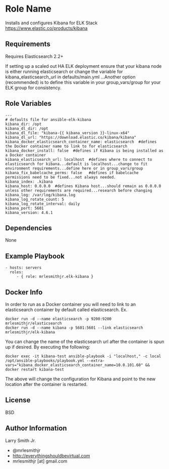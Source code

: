 Role Name
=========

Installs and configures Kibana for ELK Stack https://www.elastic.co/products/kibana

Requirements
------------

Requires Elasticsearch 2.2+

If setting up a scaled out HA ELK deployment ensure that your kibana node is either running elasticsearch or change the variable for kibana_elasticsearch_url in defaults/main.yml ...Another option (recommended) is to define this variable in your group_vars/group for your ELK group for consistency.

Role Variables
--------------

````
---
# defaults file for ansible-elk-kibana
kibana_dir: /opt
kibana_dl_dir: /opt
kibana_dl_file: "kibana-{{ kibana_version }}-linux-x64"
kibana_dl_url: "https://download.elastic.co/kibana/kibana"
kibana_docker_elasticsearch_container_name: elasticsearch  #defines the Docker container name to link to for elasticsearch
kibana_docker_install: false  #defines if Kibana is being installed as a Docker container
kibana_elasticsearch_url: localhost  #defines where to connect to elasticsearch for kibana...default is localhost...change to fit environment requirements...define here or in group_vars/group
kibana_fix_babelcache_perms: false   #defines if babelcache permissions need to be fixed...not always needed.
kibana_index: .kibana
kibana_host: 0.0.0.0  #defines Kibana host...should remain as 0.0.0.0 unless other requirements are required...research before changing
kibana_log: /var/log/kibana.log
kibana_log_rotate_count: 5
kibana_log_rotate_interval: daily
kibana_port: 5601
kibana_version: 4.6.1
````

Dependencies
------------

None

Example Playbook
----------------

    - hosts: servers
      roles:
         - { role: mrlesmithjr.elk-kibana }

Docker Info
-----------

In order to run as a Docker container you will need to link to an elasticsearch container by default called elasticsearch.
Ex.
````
docker run -d --name elasticsearch -p 9200:9200 mrlesmithjr/elasticsearch
docker run -d --name kibana -p 5601:5601 --link elasticsearch mrlesmithjr/elk-kibana
````
You can change the name of the elasticsearch url after the container is spun up if desired. By executing the following:
````
docker exec -it kibana-test ansible-playbook -i "localhost," -c local /opt/ansible-playbooks/playbook.yml --extra-vars="kibana_docker_elasticsearch_container_name=10.0.101.60" && docker restart kibana-test
````
The above will change the configuration for Kibana and point to the new location after the container is restarted.

License
-------

BSD

Author Information
------------------

Larry Smith Jr.
- @mrlesmithjr
- http://everythingshouldbevirtual.com
- mrlesmithjr [at] gmail.com
